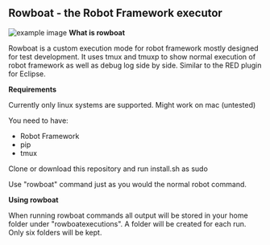 Rowboat - the Robot Framework executor
--------
![example image](https://github.com/anton264/rowboatExecutor/blob/master/example.png?raw=true)
**What is rowboat**

Rowboat is a custom execution mode for robot framework mostly
designed for test development. It uses tmux and tmuxp to
show normal execution of robot framework as well as debug log
side by side. Similar to the RED plugin for Eclipse.

**Requirements**

Currently only linux systems are supported.
Might work on mac (untested)

You need to have:
- Robot Framework
- pip
- tmux


Clone or download this repository and run install.sh as sudo

Use "rowboat" command just as you would the normal robot command.

**Using rowboat**

When running rowboat commands all output will be stored in your home
folder under "rowboatexecutions". A folder will be created for each run.
Only six folders will be kept.